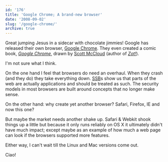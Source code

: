 ```yaml
---
id: '176'
title: 'Google Chrome; A brand-new browser'
date: '2008-09-02'
slug: '/google-chrome/'
archive: true
---
```


Great jumping Jesus in a sidecar with chocolate jimmies! Google has released
their own browser, [Google Chrome](http://www.google.com/chrome/). They even
created a comic book,
[_Google Chrome_](https://www.google.com/googlebooks/chrome/), drawn by
[Scott McCloud](http://www.scottmccloud.com/) (author of
[_Zot!_](https://amzn.to/2DRHzoY)).

<!-- more -->

I'm not sure what I think.

On the one hand I feel that browsers do need an overhaul. When they crash (and
they do) they take everything down.
[SSB](http://en.wikipedia.org/wiki/Site_Specific_Browser)s show us that parts
of the web are actually applications and should be treated as such. The
security models in most browsers are built around concepts that no longer make
sense.

On the other hand: why create yet another browser? Safari, Firefox, IE and now
this one?

But maybe the market needs another shake up. Safari & Webkit shook things up a
little but because it only runs reliably on OS X it ultimately didn't have
much impact; except maybe as an example of how much a web page can look if the
browsers supported more features.

Either way, I can't wait till the Linux and Mac versions come out.

Ciao!

